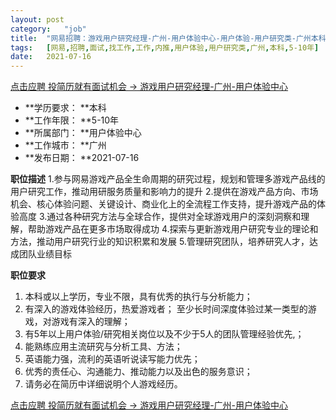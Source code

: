 ```yaml
---
layout:	post
category:	"job"
title:	"网易招聘：游戏用户研究经理-广州-用户体验中心-用户体验-用户研究类-广州本科5-10年"
tags:	[网易,招聘,面试,找工作,工作,内推,用户体验,用户研究类,广州,本科,5-10年]
date:	2021-07-16
---
```


[点击应聘 投简历就有面试机会 -> 游戏用户研究经理-广州-用户体验中心](http://mobile.bole.netease.com/bole/boleDetail?id=31362&employeeId=346f03c3cda5f04c&key=all)



- **学历要求： **本科
- **工作年限： **5-10年
- **所属部门： **用户体验中心
- **工作城市： **广州
- **发布日期： **2021-07-16



**职位描述**
1.参与网易游戏产品全生命周期的研究过程，规划和管理多游戏产品线的用户研究工作，推动用研服务质量和影响力的提升
2.提供在游戏产品方向、市场机会、核心体验问题、关键设计、商业化上的全流程工作支持，提升游戏产品的体验高度
3.通过各种研究方法与全球合作，提供对全球游戏用户的深刻洞察和理解，帮助游戏产品在更多市场取得成功
4.探索与更新游戏用户研究专业的理论和方法，推动用户研究行业的知识积累和发展
5.管理研究团队，培养研究人才，达成团队业绩目标



**职位要求**
1. 本科或以上学历，专业不限，具有优秀的执行与分析能力；
2. 有深入的游戏体验经历，热爱游戏者； 至少长时间深度体验过某一类型的游戏，对游戏有深入的理解；
3. 有5年以上用户体验/研究相关岗位以及不少于5人的团队管理经验优先,；
4. 能熟练应用主流研究与分析工具、方法；
5. 英语能力强，流利的英语听说读写能力优先；
6. 优秀的责任心、沟通能力、推动能力以及出色的服务意识；
6. 请务必在简历中详细说明个人游戏经历。



[点击应聘 投简历就有面试机会 -> 游戏用户研究经理-广州-用户体验中心](http://mobile.bole.netease.com/bole/boleDetail?id=31362&employeeId=346f03c3cda5f04c&key=all)